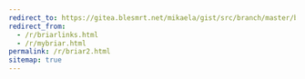 ```yaml
---
redirect_to: https://gitea.blesmrt.net/mikaela/gist/src/branch/master/briar/my-accounts.csv
redirect_from:
  - /r/briarlinks.html
  - /r/mybriar.html
permalink: /r/briar2.html
sitemap: true
---
```

